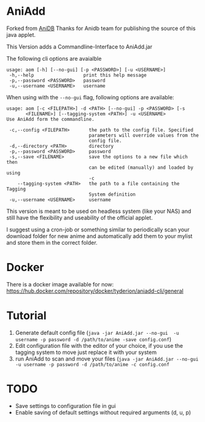 # AniAdd

Forked from [AniDB](https://github.com/svn2github/AniDB)
Thanks for Anidb team for publishing the source of this java applet.


This Version adds a Commandline-Interface to AniAdd.jar

The following cli options are avaialble
``` 
usage: aom [-h] [--no-gui] [-p <PASSWORD>] [-u <USERNAME>]
 -h,--help                  print this help message
 -p,--password <PASSWORD>   password
 -u,--username <USERNAME>   username
```

When using with the `--no-gui` flag, following options are available:

```
usage: aom [-c <FILEPATH>] -d <PATH> [--no-gui] -p <PASSWORD> [-s
       <FILENAME>] [--tagging-system <PATH>] -u <USERNAME>
Use AniAdd form the commandline.

 -c,--config <FILEPATH>       the path to the config file. Specified
                              parameters will override values from the
                              config file.
 -d,--directory <PATH>        directory
 -p,--password <PASSWORD>     password
 -s,--save <FILENAME>         save the options to a new file which then
                              can be edited (manually) and loaded by using
                              -c
    --tagging-system <PATH>   the path to a file containing the Tagging
                              System definition
 -u,--username <USERNAME>     username
```


This version is meant to be used on headless system (like your NAS) and still have the flexibility and useability of the official applet.

I suggest using a cron-job or something similar to periodically scan your download folder for new anime and automatically add them to your mylist and store them in the correct folder.

# Docker

There is a docker image available for now: https://hub.docker.com/repository/docker/tyderion/aniadd-cli/general

# Tutorial

1. Generate default config file (`java -jar AniAdd.jar --no-gui  -u username -p password -d /path/to/anime -save config.conf`)
2. Edit configuration file with the editor of your choice, if you use the tagging system to move just replace it with your system
3. run AniAdd to scan and move your files (`java -jar AniAdd.jar --no-gui  -u username -p password -d /path/to/anime -c config.conf`


# TODO
 
- Save settings to configuration file in gui
- Enable saving of default settings without required arguments (d, u, p) 
